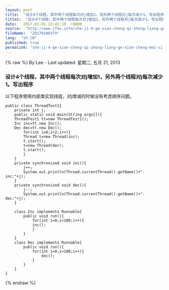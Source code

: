 ```yaml
---
layout: post
title:  "设计4个线程，其中两个线程每次对j增加1，另外两个线程对j每次减少1。写出程序。"
title2:  "设计4个线程，其中两个线程每次对j增加1，另外两个线程对j每次减少1。写出程序。"
date:   2017-01-01 23:41:19  +0800
source:  "http://www.jfox.info/she-ji-4-ge-xian-cheng-qi-zhong-liang-ge-xian-cheng-mei-ci-dui-j-zeng-jia-1-ling-wai-liang-ge-xian-cheng-dui-j-mei-ci-jian-shao-1-xie-chu-cheng-xu.html"
fileName:  "20170100379"
lang:  "zh_CN"
published: true
permalink: "she-ji-4-ge-xian-cheng-qi-zhong-liang-ge-xian-cheng-mei-ci-dui-j-zeng-jia-1-ling-wai-liang-ge-xian-cheng-dui-j-mei-ci-jian-shao-1-xie-chu-cheng-xu.html"
---
```

{% raw %}
By Lee - Last updated: 星期二, 五月 21, 2013

### 设计4个线程，其中两个线程每次对j增加1，另外两个线程对j每次减少1。写出程序

以下程序使用内部类实现线程，对j增减的时候没有考虑顺序问题。

    
    public class ThreadTest1{
    	private int j;
    	public static void main(String args[]){
    	ThreadTest1 tt=new ThreadTest1();
    	Inc inc=tt.new Inc();
    	Dec dec=tt.new Dec();
    		for(int i=0;i<2;i++){
    		Thread t=new Thread(inc);
    		t.start();
    		t=new Thread(dec);
    		t.start();
    		}
    	}
    	private synchronized void inc(){
    		j++;
    		System.out.println(Thread.currentThread().getName()+"-inc:"+j);
    	}
    	private synchronized void dec(){
    		j--;
    		System.out.println(Thread.currentThread().getName()+"-dec:"+j);
    	}
    	
    	class Inc implements Runnable{
    		public void run(){
    			for(int i=0;i<100;i++){
    			inc();
    			}
    		}
    	}
    	class Dec implements Runnable{
    		public void run(){
    			for(int i=0;i<100;i++){
    				dec();
    			}
    		}
    	}
    }
{% endraw %}